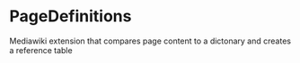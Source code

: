 # PageDefinitions
Mediawiki extension that compares page content to a dictonary and creates a reference table
